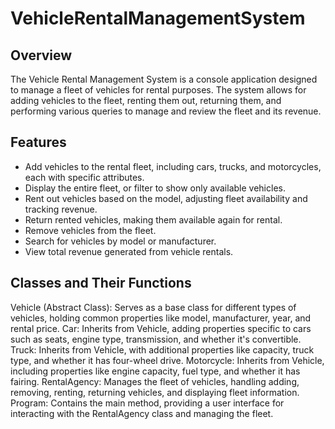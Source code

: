 # VehicleRentalManagementSystem

## Overview
The Vehicle Rental Management System is a console application designed to manage a fleet of vehicles for rental purposes. The system allows for adding vehicles to the fleet, renting them out, returning them, and performing various queries to manage and review the fleet and its revenue.

## Features
- Add vehicles to the rental fleet, including cars, trucks, and motorcycles, each with specific attributes.
- Display the entire fleet, or filter to show only available vehicles.
- Rent out vehicles based on the model, adjusting fleet availability and tracking revenue.
- Return rented vehicles, making them available again for rental.
- Remove vehicles from the fleet.
- Search for vehicles by model or manufacturer.
- View total revenue generated from vehicle rentals.

## Classes and Their Functions

Vehicle (Abstract Class): Serves as a base class for different types of vehicles, holding common properties like model, manufacturer, year, and rental price.
Car: Inherits from Vehicle, adding properties specific to cars such as seats, engine type, transmission, and whether it's convertible.
Truck: Inherits from Vehicle, with additional properties like capacity, truck type, and whether it has four-wheel drive.
Motorcycle: Inherits from Vehicle, including properties like engine capacity, fuel type, and whether it has fairing.
RentalAgency: Manages the fleet of vehicles, handling adding, removing, renting, returning vehicles, and displaying fleet information.
Program: Contains the main method, providing a user interface for interacting with the RentalAgency class and managing the fleet.
